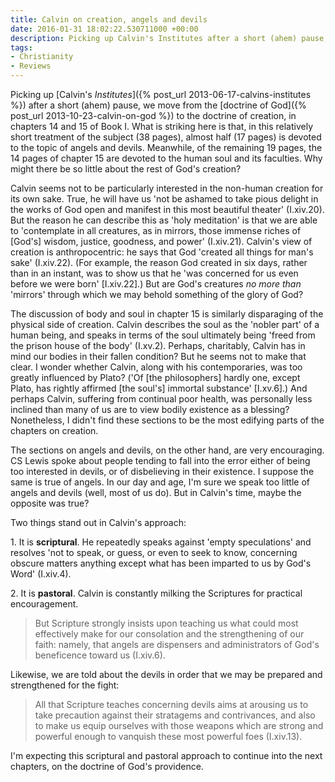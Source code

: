 ```yaml
---
title: Calvin on creation, angels and devils
date: 2016-01-31 18:02:22.530711000 +00:00
description: Picking up Calvin's Institutes after a short (ahem) pause, we move from the doctrine of God to the doctrine of creation, in chapters 14 and 15 of Book I.
tags:
- Christianity
- Reviews
---
```

Picking up [Calvin's _Institutes_]({% post_url 2013-06-17-calvins-institutes %}) after a short (ahem) pause, we move from the [doctrine of God]({% post_url 2013-10-23-calvin-on-god %}) to the doctrine of creation, in chapters 14 and 15 of Book I. What is striking here is that, in this relatively short treatment of the subject (38 pages), almost half (17 pages) is devoted to the topic of angels and devils. Meanwhile, of the remaining 19 pages, the 14 pages of chapter 15 are devoted to the human soul and its faculties. Why might there be so little about the rest of God's creation?

Calvin seems not to be particularly interested in the non-human creation for its own sake. True, he will have us 'not be ashamed to take pious delight in the works of God open and manifest in this most beautiful theater' (I.xiv.20). But the reason he can describe this as 'holy meditation' is that we are able to 'contemplate in all creatures, as in mirrors, those immense riches of [God's] wisdom, justice, goodness, and power' (I.xiv.21). Calvin's view of creation is anthropocentric: he says that God 'created all things for man's sake' (I.xiv.22). (For example, the reason God created in six days, rather than in an instant, was to show us that he 'was concerned for us even before we were born' [I.xiv.22].) But are God's creatures _no more than_ 'mirrors' through which we may behold something of the glory of God?

The discussion of body and soul in chapter 15 is similarly disparaging of the physical side of creation. Calvin describes the soul as the 'nobler part' of a human being, and speaks in terms of the soul ultimately being 'freed from the prison house of the body' (I.xv.2). Perhaps, charitably, Calvin has in mind our bodies in their fallen condition? But he seems not to make that clear. I wonder whether Calvin, along with his contemporaries, was too greatly influenced by Plato? ('Of [the philosophers] hardly one, except Plato, has rightly affirmed [the soul's] immortal substance' [I.xv.6].) And perhaps Calvin, suffering from continual poor health, was personally less inclined than many of us are to view bodily existence as a blessing? Nonetheless, I didn't find these sections to be the most edifying parts of the chapters on creation.

The sections on angels and devils, on the other hand, are very encouraging. CS Lewis spoke about people tending to fall into the error either of being too interested in devils, or of disbelieving in their existence. I suppose the same is true of angels. In our day and age, I'm sure we speak too little of angels and devils (well, most of us do). But in Calvin's time, maybe the opposite was true?

Two things stand out in Calvin's approach:

1\. It is **scriptural**. He repeatedly speaks against 'empty speculations' and resolves 'not to speak, or guess, or even to seek to know, concerning obscure matters anything except what has been imparted to us by God's Word' (I.xiv.4).

2\. It is **pastoral**. Calvin is constantly milking the Scriptures for practical encouragement.

> But Scripture strongly insists upon teaching us what could most effectively make for our consolation and the strengthening of our faith: namely, that angels are dispensers and administrators of God's beneficence toward us (I.xiv.6).

Likewise, we are told about the devils in order that we may be prepared and strengthened for the fight:

> All that Scripture teaches concerning devils aims at arousing us to take precaution against their stratagems and contrivances, and also to make us equip ourselves with those weapons which are strong and powerful enough to vanquish these most powerful foes (I.xiv.13).

I'm expecting this scriptural and pastoral approach to continue into the next chapters, on the doctrine of God's providence.
